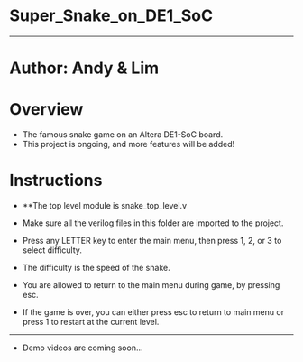 # Super_Snake_on_DE1_SoC
-----------------------------------------------------
# Author: Andy & Lim

# Overview
- The famous snake game on an Altera DE1-SoC board.
- This project is ongoing, and more features will be added!

# Instructions
- **The top level module is snake_top_level.v
- Make sure all the verilog files in this folder are imported to the project.


- Press any LETTER key to enter the main menu, 
then press 1, 2, or 3 to select difficulty.
- The difficulty is the speed of the snake.

- You are allowed to return to the main menu during game, by pressing esc.

- If the game is over, you can either press esc to return to main menu or
press 1 to restart at the current level.

---------------------------------
- Demo videos are coming soon...
